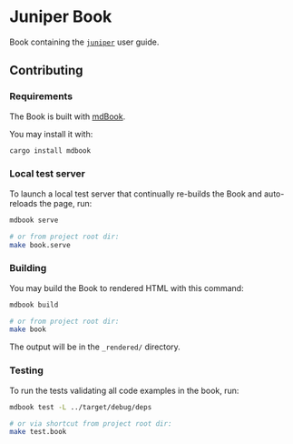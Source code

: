 Juniper Book
============

Book containing the [`juniper`](https://docs.rs/juniper) user guide.




## Contributing


### Requirements

The Book is built with [mdBook](https://github.com/rust-lang/mdBook).

You may install it with:
```bash
cargo install mdbook
```


### Local test server

To launch a local test server that continually re-builds the Book and auto-reloads the page, run:
```bash
mdbook serve

# or from project root dir:
make book.serve
```


### Building

You may build the Book to rendered HTML with this command:
```bash
mdbook build

# or from project root dir:
make book
```

The output will be in the `_rendered/` directory.


### Testing

To run the tests validating all code examples in the book, run:
```bash
mdbook test -L ../target/debug/deps

# or via shortcut from project root dir:
make test.book
```
